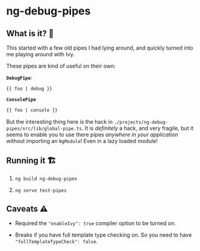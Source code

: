 # ng-debug-pipes

## What is it? 🤔

This started with a few old pipes I had lying around, and quickly turned into me playing around with Ivy.

These pipes are kind of useful on their own:

**`DebugPipe`**:

```html
{{ foo | debug }}
```

**`ConsolePipe`**

```html
{{ foo | console }}
```

But the interesting thing here is the hack in `./projects/ng-debug-pipes/src/lib/global-pipe.ts`. It is *definitely* a hack, and very fragile, but it seems to enable you to use there pipes *anywhere in your application* without importing an `NgModule`! Even in a lazy loaded module!

## Running it 🏗

1) `ng build ng-debug-pipes`

2) `ng serve test-pipes`

## Caveats ⚠️

* Required the `"enableIvy": true` compiler option to be turned on.

* Breaks if you have full template type checking on. So you need to have `"fullTemplateTypeCheck": false`.
